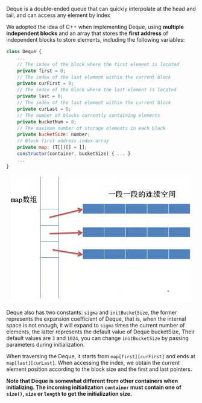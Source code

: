 Deque is a double-ended queue that can quickly interpolate at the head and tail, and can access any element by index

We adopted the idea of C++ when implementing Deque, using **multiple independent blocks** and an array that stores the **first address** of independent blocks to store elements, including the following variables:

```javascript
class Deque {
    ...
    // The index of the block where the first element is located
    private first = 0;
    // The index of the last element within the current block
    private curFirst = 0;               
    // The index of the block where the last element is located
    private last = 0;
    // The index of the last element within the current block
    private curLast = 0;
    // The number of blocks currently containing elements
    private bucketNum = 0;
    // The maximum number of storage elements in each block
    private bucketSize: number;
    // Block first address index array
    private map: (T[])[] = [];
    constructor(container, bucketSize) { ... }
    ...
}
```

<p align="center"><img src="/zh-cn/assets/deque.png" alt="deque 内存分布图"></p>

Deque also has two constants: `sigma` and `initBucketSize`, the former represents the expansion coefficient of Deque, that is, when the internal space is not enough, it will expand to `sigma` times the current number of elements, the latter represents the default value of Deque bucketSize, Their default values are `3` and `1024`, you can change `initBucketSize` by passing parameters during initialization.

When traversing the Deque, it starts from `map[first][curFirst]` and ends at `map[last][curLast]`. When accessing the index, we obtain the current element position according to the block size and the first and last pointers.

**Note that Deque is somewhat different from other containers when initializing. The incoming initialization `container` must contain one of `size()`, `size` or `length` to get the initialization size.**
